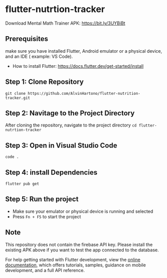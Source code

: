 # flutter-nutrtion-tracker

Download Mental Math Trainer APK:
https://bit.ly/3UYBiBt



## Prerequisites

make sure you have installed Flutter, Android emulator or a physical device, and an IDE ( example: VS Code). 
- How to install Flutter: https://docs.flutter.dev/get-started/install

## Step 1: Clone Repository
```git clone https://github.com/AlvinHartono/flutter-nutrition-tracker.git```

## Step 2: Navitage to the Project Directory
After cloning the repository, navigate to the project directory
```cd flutter-nutrtion-tracker```

## Step 3: Open in Visual Studio Code
```code .```

## Step 4: install Dependencies
```flutter pub get```

## Step 5: Run the project
- Make sure your emulator or physical device is running and selected
- Press `Fn + F5` to start the project

## Note
This repository does not contain the firebase API key. Please install the existing APK above if you want to test the app connected to the database.




For help getting started with Flutter development, view the
[online documentation](https://docs.flutter.dev/), which offers tutorials,
samples, guidance on mobile development, and a full API reference.

